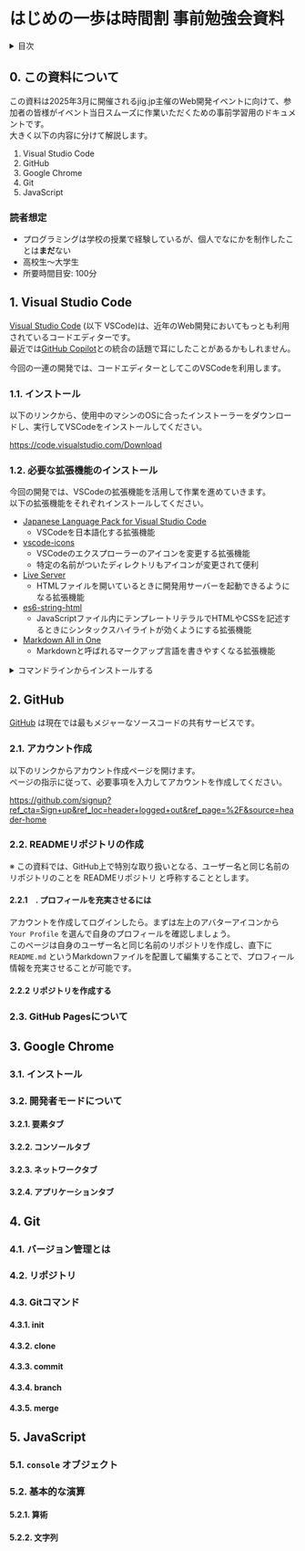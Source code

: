 # はじめの一歩は時間割 事前勉強会資料

<details>
  <summary>目次</summary>

- [はじめの一歩は時間割 事前勉強会資料](#はじめの一歩は時間割-事前勉強会資料)
  - [0. この資料について](#0-この資料について)
    - [読者想定](#読者想定)
  - [1. Visual Studio Code](#1-visual-studio-code)
    - [1.1. インストール](#11-インストール)
    - [1.2. 必要な拡張機能のインストール](#12-必要な拡張機能のインストール)
  - [2. GitHub](#2-github)
    - [2.1. アカウント作成](#21-アカウント作成)
    - [2.2. READMEリポジトリの作成](#22-readmeリポジトリの作成)
      - [2.2.1　. プロフィールを充実させるには](#221-プロフィールを充実させるには)
      - [2.2.2 リポジトリを作成する](#222-リポジトリを作成する)
    - [2.3. GitHub Pagesについて](#23-github-pagesについて)
  - [3. Google Chrome](#3-google-chrome)
    - [3.1. インストール](#31-インストール)
    - [3.2. 開発者モードについて](#32-開発者モードについて)
      - [3.2.1. 要素タブ](#321-要素タブ)
      - [3.2.2. コンソールタブ](#322-コンソールタブ)
      - [3.2.3. ネットワークタブ](#323-ネットワークタブ)
      - [3.2.4. アプリケーションタブ](#324-アプリケーションタブ)
  - [4. Git](#4-git)
    - [4.1. バージョン管理とは](#41-バージョン管理とは)
    - [4.2. リポジトリ](#42-リポジトリ)
    - [4.3. Gitコマンド](#43-gitコマンド)
      - [4.3.1. init](#431-init)
      - [4.3.2. clone](#432-clone)
      - [4.3.3. commit](#433-commit)
      - [4.3.4. branch](#434-branch)
      - [4.3.5. merge](#435-merge)
  - [5. JavaScript](#5-javascript)
    - [5.1. `console` オブジェクト](#51-console-オブジェクト)
    - [5.2. 基本的な演算](#52-基本的な演算)
      - [5.2.1. 算術](#521-算術)
      - [5.2.2. 文字列](#522-文字列)

</details>

## 0. この資料について

この資料は2025年3月に開催されるjig.jp主催のWeb開発イベントに向けて、参加者の皆様がイベント当日スムーズに作業いただくための事前学習用のドキュメントです。  
大きく以下の内容に分けて解説します。

1. Visual Studio Code
1. GitHub
1. Google Chrome
1. Git
1. JavaScript

### 読者想定

- プログラミングは学校の授業で経験しているが、個人でなにかを制作したことは**まだ**ない
- 高校生〜大学生
- 所要時間目安: 100分

## 1. Visual Studio Code

[Visual Studio Code](https://code.visualstudio.com/) (以下 VSCode)は、近年のWeb開発においてもっとも利用されているコードエディターです。  
最近では[GitHub Copilot](https://marketplace.visualstudio.com/items?itemName=GitHub.copilot)との統合の話題で耳にしたことがあるかもしれません。

今回の一連の開発では、コードエディターとしてこのVSCodeを利用します。

### 1.1. インストール

以下のリンクから、使用中のマシンのOSに合ったインストーラーをダウンロードし、実行してVSCodeをインストールしてください。

<https://code.visualstudio.com/Download>

### 1.2. 必要な拡張機能のインストール

今回の開発では、VSCodeの拡張機能を活用して作業を進めていきます。  
以下の拡張機能をそれぞれインストールしてください。

* [Japanese Language Pack for Visual Studio Code](https://marketplace.visualstudio.com/items?itemName=MS-CEINTL.vscode-language-pack-ja)
  * VSCodeを日本語化する拡張機能
* [vscode-icons](https://marketplace.visualstudio.com/items?itemName=vscode-icons-team.vscode-icons)
  * VSCodeのエクスプローラーのアイコンを変更する拡張機能
  * 特定の名前がついたディレクトリもアイコンが変更されて便利
* [Live Server](https://marketplace.visualstudio.com/items?itemName=ritwickdey.LiveServer)
  * HTMLファイルを開いているときに開発用サーバーを起動できるようになる拡張機能
* [es6-string-html](https://marketplace.visualstudio.com/items?itemName=Tobermory.es6-string-html)
  * JavaScriptファイル内にテンプレートリテラルでHTMLやCSSを記述するときにシンタックスハイライトが効くようにする拡張機能
* [Markdown All in One](https://marketplace.visualstudio.com/items?itemName=yzhang.markdown-all-in-one)
  * Markdownと呼ばれるマークアップ言語を書きやすくなる拡張機能

<details>
  <summary>コマンドラインからインストールする</summary>

以下のコマンドでも拡張機能をインストールすることができます。

```sh
code --install-extension MS-CEINTL.vscode-language-pack-ja
code --install-extension vscode-icons-team.vscode-icons
code --install-extension ritwickdey.LiveServer
code --install-extension Tobermory.es6-string-html
code --install-extension yzhang.markdown-all-in-one
```

</details>

## 2. GitHub

[GitHub](https://github.com) は現在では最もメジャーなソースコードの共有サービスです。

### 2.1. アカウント作成

以下のリンクからアカウント作成ページを開けます。  
ページの指示に従って、必要事項を入力してアカウントを作成してください。

<https://github.com/signup?ref_cta=Sign+up&ref_loc=header+logged+out&ref_page=%2F&source=header-home>

### 2.2. READMEリポジトリの作成

※ この資料では、GitHub上で特別な取り扱いとなる、ユーザー名と同じ名前のリポジトリのことを READMEリポジトリ と呼称することとします。

#### 2.2.1　. プロフィールを充実させるには

アカウントを作成してログインしたら。まずは左上のアバターアイコンから `Your Profile` を選んで自身のプロフィールを確認しましょう。  
このページは自身のユーザー名と同じ名前のリポジトリを作成し、直下に `README.md` というMarkdownファイルを配置して編集することで、プロフィール情報を充実させることが可能です。

#### 2.2.2 リポジトリを作成する

### 2.3. GitHub Pagesについて

## 3. Google Chrome

### 3.1. インストール

### 3.2. 開発者モードについて

#### 3.2.1. 要素タブ

#### 3.2.2. コンソールタブ

#### 3.2.3. ネットワークタブ

#### 3.2.4. アプリケーションタブ

## 4. Git

### 4.1. バージョン管理とは

### 4.2. リポジトリ

### 4.3. Gitコマンド

#### 4.3.1. init

#### 4.3.2. clone

#### 4.3.3. commit

#### 4.3.4. branch

#### 4.3.5. merge

## 5. JavaScript

### 5.1. `console` オブジェクト

### 5.2. 基本的な演算

#### 5.2.1. 算術

#### 5.2.2. 文字列
